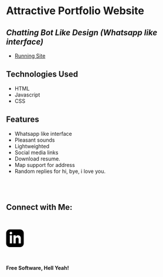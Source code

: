 # Attractive Portfolio Website
## _Chatting Bot Like Design (Whatsapp like interface)_


- [Running Site](https://vinayak-09.github.io/)

## Technologies Used

- HTML
- Javascript
- CSS

## Features

- Whatsapp like interface
- Pleasant sounds
- Lightweighted
- Social media links
- Download resume.
- Map support for address
- Random replies for hi, bye, i love you.

<br><br>

## Connect with Me: 

<br>

[![N|Solid](images/linkedin.svg)](https://www.linkedin.com/in/yeremia-yosia/)


<br>

**Free Software, Hell Yeah!**
